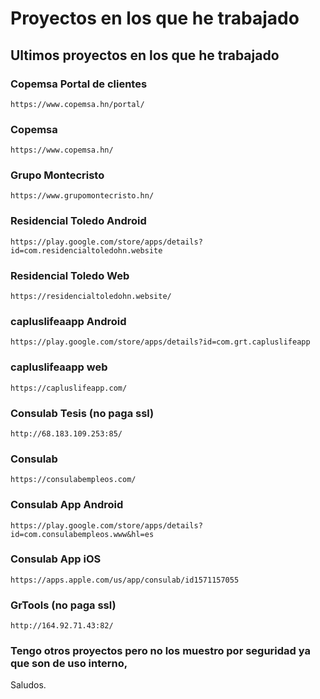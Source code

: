 # Proyectos en los que he trabajado
## Ultimos proyectos en los que he trabajado 


### Copemsa Portal de clientes
```
https://www.copemsa.hn/portal/
```

### Copemsa
```
https://www.copemsa.hn/
```

### Grupo Montecristo
```
https://www.grupomontecristo.hn/
```

### Residencial Toledo Android
```
https://play.google.com/store/apps/details?id=com.residencialtoledohn.website
```

### Residencial Toledo Web
```
https://residencialtoledohn.website/
```


### capluslifeaapp Android
```
https://play.google.com/store/apps/details?id=com.grt.capluslifeapp
```

### capluslifeaapp web
```
https://capluslifeapp.com/
```

### Consulab Tesis (no paga ssl)
```
http://68.183.109.253:85/
```
### Consulab
```
https://consulabempleos.com/
```
### Consulab App Android
```
https://play.google.com/store/apps/details?id=com.consulabempleos.www&hl=es
```
### Consulab App iOS
```
https://apps.apple.com/us/app/consulab/id1571157055
```

### GrTools (no paga ssl)
```
http://164.92.71.43:82/
```

### Tengo otros proyectos pero no los muestro por seguridad ya que son de uso interno,
Saludos.
